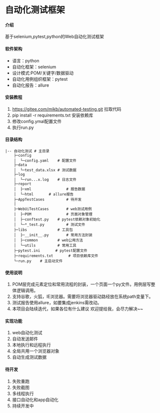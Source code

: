 # 自动化测试框架

#### 介绍
基于selenium,pytest,python的Web自动化测试框架

#### 软件架构
- 语言：python
- 自动化框架：selenium
- 设计模式:POM/关键字/数据驱动
- 自动化用例组织框架：pytest
- 自动化报告：allure

#### 安装教程

1.  https://gitee.com/mikb/automated-testing.git 拉取代码
2.  pip install -r requirements.txt 安装依赖库
3.  修改config.ymal配置文件
4.  执行run.py

#### 目录结构
```shell
|-- 自动化测试 # 主目录
    ├─config
    │  └─config.yaml	# 配置文件
    ├─data
    │  └─test_data.xlsx	# 测试数据
    ├─log
    │  └─run...x.log	# 日志文件
    ├─report
    │  ├─xml                # 报告数据
    │  └─html		# allure报告
    ├─AppTestCases          # 待开发
    |
    ├─WebUiTestCases        # web测试用例
    |  ├─POM                # 页面对象管理
    │  ├─conftest.py	# pytest依赖对象初始化
    │  └─*_test.py	        # 测试文件
    ├─libs		        # 工具包
    │  ├─__init__.py		# 常用方法封装
    │  ├─common	        # web公用方法
    │  └─utils	        # 常用工具
    ├─pytest.ini	   # pytest配置文件
    ├─requirements.txt		 # 项目依赖库文件
    └─run.py	# 主启动文件
```


#### 使用说明

1.  POM层完成元素定位和常用流程的封装，一个页面一个py文件。用例层写整体逻辑调用。
2.  支持谷歌，火狐，IE浏览器。需要将浏览器驱动路经放在系统path变量下。
3.  测试报告使用allure，如要集成jenkins需改动。
4.  本项目会陆续迭代，如果各位有什么建议 欢迎提给我，会尽力解决~~


#### 实现功能
1.  web自动化测试
2.  自动发送邮件
3.  本地执行和远程执行
4.  全局共用一个浏览器对象
5.  自动生成测试数据

#### 待开发
1.  失败重跑
2.  失败截图
3.  多线程执行
4.  接口自动化和app自动化
5.  持续开发中
